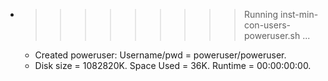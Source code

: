 * >>>>>>>>> Running inst-min-con-users-poweruser.sh ...
  * Created poweruser: Username/pwd = poweruser/poweruser.
  * Disk size = 1082820K. Space Used = 36K. Runtime = 00:00:00:00.
